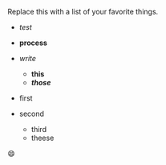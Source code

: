 Replace this with a list of your favorite things.




- *test*
- **process**
- _write_
  - __this__
  - **_those_**
 
 
- first
- second
  - third
   - theese
 
:smile:
